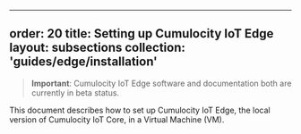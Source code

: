 
---
order: 20
title: Setting up Cumulocity IoT Edge
layout: subsections
collection: 'guides/edge/installation'
---

>**Important**: Cumulocity IoT Edge software and documentation both are currently in beta status.

This document describes how to set up Cumulocity IoT Edge, the local version of Cumulocity IoT Core, in a Virtual Machine (VM).
